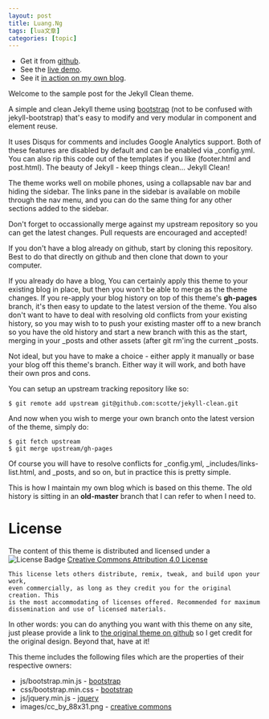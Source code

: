 ```yaml
---
layout: post
title: Luang.Ng 
tags: [lua文章]
categories: [topic]
---
```

<ul>
<li>Get it from <a href="https://github.com/scotte/jekyll-clean">github</a>.</li>
<li>See the <a href="https://scotte.github.io/jekyll-clean">live demo</a>.</li>
<li>See it <a href="https://scotte.github.io">in action on my own blog</a>.</li>
</ul>

<p>Welcome to the sample post for the Jekyll Clean theme.</p>

<p>A simple and clean Jekyll theme using <a href="http://getbootstrap.com">bootstrap</a>
(not to be confused with jekyll-bootstrap) that&#39;s easy to modify and very
modular in component and element reuse.</p>

<p>It uses Disqus for comments and includes Google Analytics support. Both of
these features are disabled by default and can be enabled via _config.yml. You
can also rip this code out of the templates if you like (footer.html and post.html).
The beauty of Jekyll - keep things clean... Jekyll Clean!</p>

<p>The theme works well on mobile phones, using a collapsable nav bar and hiding the
sidebar. The links pane in the sidebar is available on mobile through the nav menu,
and you can do the same thing for any other sections added to the sidebar.</p>

<p>Don&#39;t forget to occassionally merge against my upstream repository so you can get
the latest changes. Pull requests are encouraged and accepted!</p>



<p>If you don&#39;t have a blog already on github, start by cloning this repository.
Best to do that directly on github and then clone that down to your computer.</p>

<p>If you already do have a blog, You can certainly apply this theme to your existing
blog in place, but then you won&#39;t be able to merge as the theme changes. If you
re-apply your blog history on top of this theme&#39;s <strong>gh-pages</strong> branch, it&#39;s then
easy to update to the latest version of the theme. You also don&#39;t want to have to
deal with resolving old conflicts from your existing history, so you may wish to to
push your existing master off to a new branch so you have the old history and start
a new branch with this as the start, merging in your _posts and other assets (after
git rm&#39;ing the current _posts.</p>

<p>Not ideal, but you have to make a choice - either apply it manually or base your
blog off this theme&#39;s branch. Either way it will work, and both have their own
pros and cons.</p>

<p>You can setup an upstream tracking repository like so:</p>
<div class="highlight"><pre><code class="language-text" data-lang="text">$ git remote add upstream git@github.com:scotte/jekyll-clean.git
</code></pre></div>
<p>And now when you wish to merge your own branch onto the latest version of the
theme, simply do:</p>
<div class="highlight"><pre><code class="language-text" data-lang="text">$ git fetch upstream
$ git merge upstream/gh-pages
</code></pre></div>
<p>Of course you will have to resolve conflicts for _config.yml, _includes/links-list.html,
and _posts, and so on, but in practice this is pretty simple.</p>

<p>This is how I maintain my own blog which is based on this theme. The old history is
sitting in an <strong>old-master</strong> branch that I can refer to when I need to.</p>

<h1 id="license">License</h1>

<p>The content of this theme is distributed and licensed under a
<img src="https://luangng.github.io//images/cc_by_88x31.png" alt="License Badge"/>
<a href="https://creativecommons.org/licenses/by/4.0/legalcode">Creative Commons Attribution 4.0 License</a></p>
<div class="highlight"><pre><code class="language-text" data-lang="text">This license lets others distribute, remix, tweak, and build upon your work,
even commercially, as long as they credit you for the original creation. This
is the most accommodating of licenses offered. Recommended for maximum
dissemination and use of licensed materials.
</code></pre></div>
<p>In other words: you can do anything you want with this theme on any site, just please
provide a link to <a href="https://github.com/scotte/jekyll-clean">the original theme on github</a>
so I get credit for the original design. Beyond that, have at it!</p>

<p>This theme includes the following files which are the properties of their
respective owners:</p>

<ul>
<li>js/bootstrap.min.js - <a href="http://getbootstrap.com">bootstrap</a></li>
<li>css/bootstrap.min.css - <a href="http://getbootstrap.com">bootstrap</a></li>
<li>js/jquery.min.js - <a href="https://jquery.com">jquery</a></li>
<li>images/cc_by_88x31.png - <a href="https://creativecommons.org">creative commons</a></li>
</ul>
